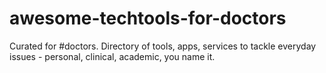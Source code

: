 # awesome-techtools-for-doctors
Curated for #doctors. Directory of tools, apps, services to tackle everyday issues - personal, clinical, academic, you name it.
